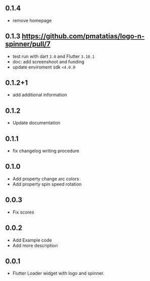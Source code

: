 ## 0.1.4

- remove homepage

## 0.1.3 https://github.com/pmatatias/logo-n-spinner/pull/7

- test run with dart `3.0` and Flutter `3.10.1`
- doc: add screenshoot and funding
- update enviroment sdk `<4.0.0`

## 0.1.2+1

- add additional information

## 0.1.2

- Update documentation

## 0.1.1

- fix changelog writing procedure

## 0.1.0

- Add property change arc colors
- Add property spin speed rotation

## 0.0.3

- Fix scores

## 0.0.2

- Add Example code
- Add more description

## 0.0.1

- Flutter Loader widget with logo and spinner.
